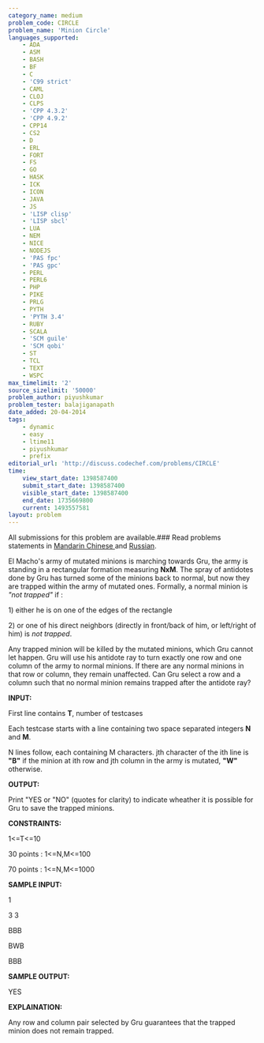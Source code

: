 ```yaml
---
category_name: medium
problem_code: CIRCLE
problem_name: 'Minion Circle'
languages_supported:
    - ADA
    - ASM
    - BASH
    - BF
    - C
    - 'C99 strict'
    - CAML
    - CLOJ
    - CLPS
    - 'CPP 4.3.2'
    - 'CPP 4.9.2'
    - CPP14
    - CS2
    - D
    - ERL
    - FORT
    - FS
    - GO
    - HASK
    - ICK
    - ICON
    - JAVA
    - JS
    - 'LISP clisp'
    - 'LISP sbcl'
    - LUA
    - NEM
    - NICE
    - NODEJS
    - 'PAS fpc'
    - 'PAS gpc'
    - PERL
    - PERL6
    - PHP
    - PIKE
    - PRLG
    - PYTH
    - 'PYTH 3.4'
    - RUBY
    - SCALA
    - 'SCM guile'
    - 'SCM qobi'
    - ST
    - TCL
    - TEXT
    - WSPC
max_timelimit: '2'
source_sizelimit: '50000'
problem_author: piyushkumar
problem_tester: balajiganapath
date_added: 20-04-2014
tags:
    - dynamic
    - easy
    - ltime11
    - piyushkumar
    - prefix
editorial_url: 'http://discuss.codechef.com/problems/CIRCLE'
time:
    view_start_date: 1398587400
    submit_start_date: 1398587400
    visible_start_date: 1398587400
    end_date: 1735669800
    current: 1493557581
layout: problem
---
```

All submissions for this problem are available.###  Read problems statements in [Mandarin Chinese ](http://www.codechef.com/download/translated/LTIME11/mandarin/CIRCLE.pdf) and [Russian](http://www.codechef.com/download/translated/LTIME11/russian/CIRCLE.pdf).

El Macho's army of mutated minions is marching towards Gru, the army is standing in a rectangular formation measuring **NxM**. The spray of antidotes done by Gru has turned some of the minions back to normal, but now they are trapped within the army of mutated ones. Formally, a normal minion is *"not trapped"* if :

1\) either he is on one of the edges of the rectangle

2\) or one of his direct neighbors (directly in front/back of him, or left/right of him) is *not trapped*.



Any trapped minion will be killed by the mutated minions, which Gru cannot let happen. Gru will use his antidote ray to turn exactly one row and one column of the army to normal minions. If there are any normal minions in that row or column, they remain unaffected. Can Gru select a row and a column such that no normal minion remains trapped after the antidote ray?



**INPUT:**

First line contains **T**, number of testcases

Each testcase starts with a line containing two space separated integers **N** and **M**.

N lines follow, each containing M characters. jth character of the ith line is **"B"** if the minion at ith row and jth column in the army is mutated, **"W"** otherwise.



**OUTPUT:**

Print "YES or "NO" (quotes for clarity) to indicate wheather it is possible for Gru to save the trapped minions.



**CONSTRAINTS:**

1<=T<=10

30 points : 1<=N,M<=100

70 points : 1<=N,M<=1000



**SAMPLE INPUT:**

1

3 3

BBB

BWB

BBB



**SAMPLE OUTPUT:**

YES



**EXPLAINATION:**

Any row and column pair selected by Gru guarantees that the trapped minion does not remain trapped.
